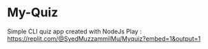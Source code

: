 # My-Quiz
 Simple CLI quiz app created with NodeJs
 Play : https://replit.com/@SyedMuzzammilMu/Myquiz?embed=1&output=1
